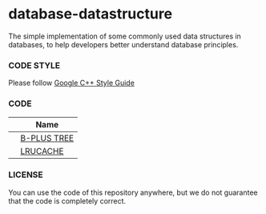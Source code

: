 # database-datastructure
The simple implementation of some commonly used data structures in databases, to help developers better understand database principles.

### CODE STYLE
Please follow [Google C++ Style Guide](https://google.github.io/styleguide/cppguide.html)

### CODE
|      |   Name |
| ---- | ---- | 
|      |   [B-PLUS TREE](./bplustree/bplustree.h)   |  
|      |   [LRUCACHE](./lrucache/lrucache.h) |


### LICENSE
You can use the code of this repository anywhere, but we do not guarantee that the code is completely correct.
